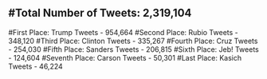 #Total Number of Tweets: 2,319,104 
---
#First Place: Trump Tweets - 954,664
#Second Place: Rubio Tweets - 348,120
#Third Place: Clinton Tweets - 335,267
#Fourth Place: Cruz Tweets - 254,030
#Fifth Place: Sanders Tweets - 206,815
#Sixth Place: Jeb! Tweets - 124,604
#Seventh Place: Carson Tweets - 50,301
#Last Place: Kasich Tweets - 46,224
